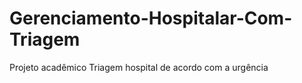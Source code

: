 # Gerenciamento-Hospitalar-Com-Triagem

Projeto acadêmico 
Triagem hospital de acordo com a urgência 
